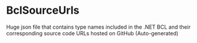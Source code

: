 # BclSourceUrls
Huge json file that contains type names included in the .NET BCL and their corresponding source code URLs hosted on GitHub (Auto-generated)
